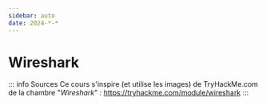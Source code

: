 ```yaml
---
sidebar: auto
date: 2024-*-*
---
```

# Wireshark 
<Badge type="tip" text="Rédigé le */*/2024" />
<Badge type="danger" text="<---- mettre à jour" />
<Badge type="warning" text="En cours de rédaction" />

::: info Sources
Ce cours s'inspire (et utilise les images) de TryHackMe.com de la chambre "*Wireshark*" :
https://tryhackme.com/module/wireshark
:::